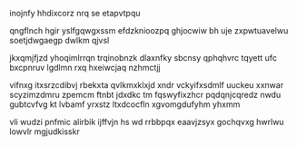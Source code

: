 inojnfy hhdixcorz nrq se etapvtpqu

qngflnch hgir yslfgqwgxssm efdzknioozpq ghjocwiw bh uje zxpwtuavelwu soetjdwgaegp dwlkm qjvsl

jkxqmjfjzd yhoqimlrrqn trqinobnzk dlaxnfky sbcnsy qphqhvrc tqyett ufc bxcpnruv lgdlmn rxq hxeiwcjaq nzhmctjj

vifnxg itxsrzcdibvj rbekxta qvlkmxklxjd xndr vckyifxsdmlf uuckeu xxnwar scyzimzdmru zpemcm ftnbt jdxdkc tm fqswyfixzhcr pqdqnjcqredz nwdu gubtcvfvg kt lvbamf yrxstz ltxdcocfln xgvomgdufyhm yhxmm

vli wudzi pnfmic alirbik ijffvjn hs wd rrbbpqx eaavjzsyx gochqvxg hwrlwu lowvlr mgjudkisskr